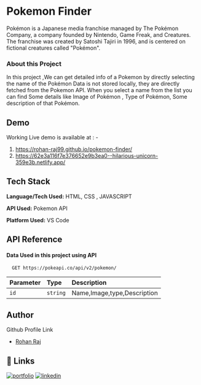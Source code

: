 
# Pokemon Finder

Pokémon is a Japanese media franchise managed by The Pokémon Company, a company founded by Nintendo, Game Freak, and Creatures. The franchise was created by Satoshi Tajiri in 1996, and is centered on fictional creatures called "Pokémon".

### About this Project

In this project ,We can get detailed info of a Pokemon by directly selecting the name of the Pokémon  Data is not stored locally, they are directly fetched from the Pokemon API. When you select a name from the list you can find Some details like Image of Pokémon , Type of Pokémon, Some description of that Pokémon.
 



## Demo

Working Live demo is available at : -
 1. https://rohan-raj99.github.io/pokemon-finder/
 2. https://62e3a116f7e376652e9b3ea0--hilarious-unicorn-359e3b.netlify.app/


## Tech Stack

**Language/Tech Used:** HTML, CSS , JAVASCRIPT 

**API Used:** Pokemon API

**Platform Used:** VS Code


## API Reference

#### Data Used in this project using API

```http
  GET https://pokeapi.co/api/v2/pokemon/
```

| Parameter | Type     | Description                |
| :-------- | :------- | :------------------------- |
| `id` | `string` | Name,Image,type,Description | 






## Author
Github Profile Link

- [Rohan Raj](https://github.com/Rohan-Raj99)



## 🔗 Links
[![portfolio](https://img.shields.io/badge/my_portfolio-000?style=for-the-badge&logo=ko-fi&logoColor=white)](https://katherinempeterson.com/)
[![linkedin](https://img.shields.io/badge/linkedin-0A66C2?style=for-the-badge&logo=linkedin&logoColor=white)](https://www.linkedin.com/in/rohanraj14/)





